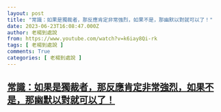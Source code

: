 ```yaml
---
layout: post
title: "常識：如果是獨裁者，那反應肯定非常強烈，如果不是，那幽默以對就可以了！"
date: 2023-06-23T16:08:47.000Z
author: 老楊到處說
from: https://www.youtube.com/watch?v=k6iay8Qi-rk
tags: [ 老楊到處說 ]
comments: True
categories: [ 老楊到處說 ]
---
```

<!--1687536527000-->
[常識：如果是獨裁者，那反應肯定非常強烈，如果不是，那幽默以對就可以了！](https://www.youtube.com/watch?v=k6iay8Qi-rk)
------

<div>

</div>
